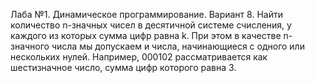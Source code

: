 Лаба №1. Динамическое программирование.
Вариант 8. Найти количество n-значных чисел в десятичной системе счисления, у каждого из 
которых сумма цифр равна k. При этом в качестве n-значного числа мы допускаем и числа, 
начинающиеся с одного или нескольких нулей. Например, 000102 рассматривается как
шестизначное число, сумма цифр которого равна 3.

